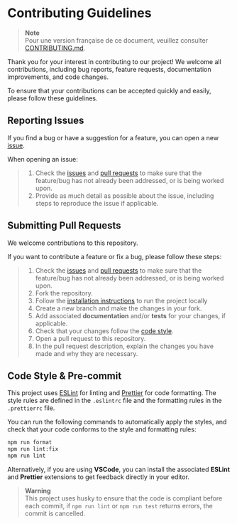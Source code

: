 # Contributing Guidelines

> **Note**  
> Pour une version française de ce document, veuillez consulter [CONTRIBUTING.md](/CONTRIBUTING.md).

Thank you for your interest in contributing to our project! We welcome all contributions, including bug reports, feature requests, documentation improvements, and code changes.

To ensure that your contributions can be accepted quickly and easily, please follow these guidelines.

## Reporting Issues

If you find a bug or have a suggestion for a feature, you can open a new [issue](https://github.com/datactivist/opendatactivist/issues/new).

When opening an issue:

> 1. Check the [issues](https://github.com/datactivist/opendatactivist/issues) and [pull requests](https://github.com/datactivist/opendatactivist/pulls) to make sure that the feature/bug has not already been addressed, or is being worked upon.
> 2. Provide as much detail as possible about the issue, including steps to reproduce the issue if applicable.

## Submitting Pull Requests

We welcome contributions to this repository.

If you want to contribute a feature or fix a bug, please follow these steps:

> 1. Check the [issues](https://github.com/datactivist/opendatactivist/issues) and [pull requests](https://github.com/datactivist/opendatactivist/pulls) to make sure that the feature/bug has not already been addressed, or is being worked upon.
> 2. Fork the repository.
> 3. Follow the [installation instructions](/INSTALL.md) to run the project locally
> 4. Create a new branch and make the changes in your fork.
> 5. Add associated **documentation** and/or **tests** for your changes, if applicable.
> 6. Check that your changes follow the [code style](#code-style).
> 7. Open a pull request to this repository.
> 8. In the pull request description, explain the changes you have made and why they are necessary.

## Code Style & Pre-commit

This project uses [ESLint](https://eslint.org/) for linting and [Prettier](https://prettier.io/) for code formatting. The style rules are defined in the `.eslintrc` file and the formatting rules in the `.prettierrc` file.

You can run the following commands to automatically apply the styles, and check that your code conforms to the style and formatting rules:

```bash
npm run format
npm run lint:fix
npm run lint
```

Alternatively, if you are using **VSCode**, you can install the associated **ESLint** and **Prettier** extensions to get feedback directly in your editor.

> **Warning**  
> This project uses husky to ensure that the code is compliant before each commit, if `npm run lint` or `npm run test` returns errors, the commit is cancelled.

